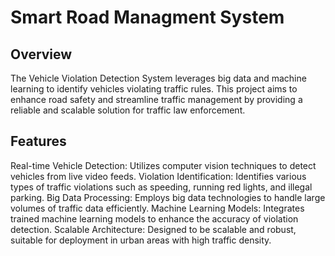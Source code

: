 # Smart Road Managment System 
## Overview
The Vehicle Violation Detection System leverages big data and machine learning to identify vehicles violating traffic rules. 
This project aims to enhance road safety and streamline traffic management by providing a reliable and scalable solution for traffic law enforcement.

## Features
Real-time Vehicle Detection: Utilizes computer vision techniques to detect vehicles from live video feeds.
Violation Identification: Identifies various types of traffic violations such as speeding, running red lights, and illegal parking.
Big Data Processing: Employs big data technologies to handle large volumes of traffic data efficiently.
Machine Learning Models: Integrates trained machine learning models to enhance the accuracy of violation detection.
Scalable Architecture: Designed to be scalable and robust, suitable for deployment in urban areas with high traffic density.
